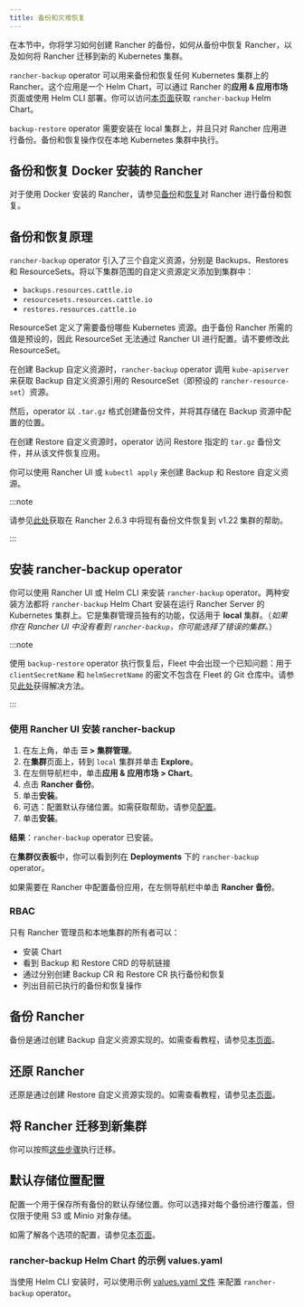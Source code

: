 ```yaml
---
title: 备份和灾难恢复
---
```


在本节中，你将学习如何创建 Rancher 的备份，如何从备份中恢复 Rancher，以及如何将 Rancher 迁移到新的 Kubernetes 集群。

`rancher-backup` operator 可以用来备份和恢复任何 Kubernetes 集群上的 Rancher。这个应用是一个 Helm Chart，可以通过 Rancher 的**应用 & 应用市场**页面或使用 Helm CLI 部署。你可以访问[本页面](https://github.com/rancher/charts/tree/release-v2.6/charts/rancher-backup)获取 `rancher-backup` Helm Chart。

`backup-restore` operator 需要安装在 local 集群上，并且只对 Rancher 应用进行备份。备份和恢复操作仅在本地 Kubernetes 集群中执行。


## 备份和恢复 Docker 安装的 Rancher

对于使用 Docker 安装的 Rancher，请参见[备份](../how-to-guides/new-user-guides/backup-restore-and-disaster-recovery/back-up-docker-installed-rancher.md)和[恢复](../how-to-guides/new-user-guides/backup-restore-and-disaster-recovery/restore-docker-installed-rancher.md)对 Rancher 进行备份和恢复。

## 备份和恢复原理

`rancher-backup` operator 引入了三个自定义资源，分别是 Backups、Restores 和 ResourceSets。将以下集群范围的自定义资源定义添加到集群中：

- `backups.resources.cattle.io`
- `resourcesets.resources.cattle.io`
- `restores.resources.cattle.io`

ResourceSet 定义了需要备份哪些 Kubernetes 资源。由于备份 Rancher 所需的值是预设的，因此 ResourceSet 无法通过 Rancher UI 进行配置。请不要修改此 ResourceSet。

在创建 Backup 自定义资源时，`rancher-backup` operator 调用 `kube-apiserver` 来获取 Backup 自定义资源引用的 ResourceSet（即预设的 `rancher-resource-set`）资源。

然后，operator 以 `.tar.gz` 格式创建备份文件，并将其存储在 Backup 资源中配置的位置。

在创建 Restore 自定义资源时，operator 访问 Restore 指定的 `tar.gz` 备份文件，并从该文件恢复应用。

你可以使用 Rancher UI 或 `kubectl apply` 来创建 Backup 和 Restore 自定义资源。

:::note

请参见[此处](../how-to-guides/new-user-guides/backup-restore-and-disaster-recovery/migrate-rancher-to-new-cluster.md#使用-restore-自定义资源来还原备份)获取在 Rancher 2.6.3 中将现有备份文件恢复到 v1.22 集群的帮助。

:::

## 安装 rancher-backup operator

你可以使用 Rancher UI 或 Helm CLI 来安装 `rancher-backup` operator。两种安装方法都将 `rancher-backup` Helm Chart 安装在运行 Rancher Server 的 Kubernetes 集群上。它是集群管理员独有的功能，仅适用于 **local** 集群。（*如果你在 Rancher UI 中没有看到 `rancher-backup`，你可能选择了错误的集群。*）

:::note

使用 `backup-restore` operator 执行恢复后，Fleet 中会出现一个已知问题：用于 `clientSecretName` 和 `helmSecretName` 的密文不包含在 Fleet 的 Git 仓库中。请参见[此处](./fleet-gitops-at-scale.md#故障排除)获得解决方法。

:::

### 使用 Rancher UI 安装 rancher-backup

1. 在左上角，单击 **☰ > 集群管理**。
1. 在**集群**页面上，转到 `local` 集群并单击 **Explore**。
1. 在左侧导航栏中，单击**应用 & 应用市场 > Chart**。
1. 点击 **Rancher 备份**。
1. 单击**安装**。
1. 可选：配置默认存储位置。如需获取帮助，请参见[配置](../reference-guides/backup-restore-configuration/storage-configuration.md)。
1. 单击**安装**。

**结果**：`rancher-backup` operator 已安装。

在**集群仪表板**中，你可以看到列在 **Deployments** 下的 `rancher-backup` operator。

如果需要在 Rancher 中配置备份应用，在左侧导航栏中单击 **Rancher 备份**。

### RBAC

只有 Rancher 管理员和本地集群的所有者可以：

* 安装 Chart
* 看到 Backup 和 Restore CRD 的导航链接
* 通过分别创建 Backup CR 和 Restore CR 执行备份和恢复
* 列出目前已执行的备份和恢复操作

## 备份 Rancher

备份是通过创建 Backup 自定义资源实现的。如需查看教程，请参见[本页面](../how-to-guides/new-user-guides/backup-restore-and-disaster-recovery/back-up-rancher.md)。

## 还原 Rancher

还原是通过创建 Restore 自定义资源实现的。如需查看教程，请参见[本页面](../how-to-guides/new-user-guides/backup-restore-and-disaster-recovery/restore-rancher.md)。

## 将 Rancher 迁移到新集群

你可以按照[这些步骤](../how-to-guides/new-user-guides/backup-restore-and-disaster-recovery/migrate-rancher-to-new-cluster.md)执行迁移。

## 默认存储位置配置

配置一个用于保存所有备份的默认存储位置。你可以选择对每个备份进行覆盖，但仅限于使用 S3 或 Minio 对象存储。

如需了解各个选项的配置，请参见[本页面](../reference-guides/backup-restore-configuration/storage-configuration.md)。

### rancher-backup Helm Chart 的示例 values.yaml

当使用 Helm CLI 安装时，可以使用示例 [values.yaml 文件](../reference-guides/backup-restore-configuration/storage-configuration.md#rancher-backup-helm-chart-的示例-values-yaml) 来配置 `rancher-backup` operator。
